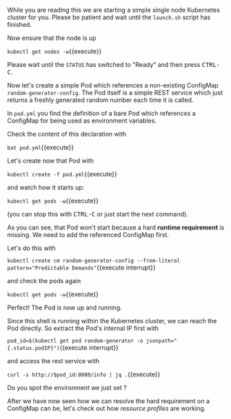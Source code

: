 
While you are reading this we are starting a simple single node Kubernetes cluster for you. Please be patient and wait until the `launch.sh` script has finished.

Now ensure that the node is up

`kubectl get nodes -w`{{execute}}

Please wait until the `STATUS` has switched to "Ready" and then press <kbd>CTRL-C</kbd>.

Now let's create a simple Pod which references a non-existing ConfigMap `random-generator-config`.
The Pod itself is a simple REST service which just returns a freshly generated random number each time it is called.

In `pod.yml` you find the definition of a bare Pod which references a ConfigMap for being used as environment variables.

Check the content of this declaration with

`bat pod.yml`{{execute}}

Let's create now that Pod with

`kubectl create -f pod.yml`{{execute}}

and watch how it starts up:

`kubectl get pods -w`{{execute}}

(you can stop this with <kbd>CTRL-C</kbd> or just start the next command).

As you can see, that Pod won't start because a hard **runtime requirement** is missing.
We need to add the referenced ConfigMap first.

Let's do this with

`kubectl create cm random-generator-config --from-literal pattern="Predictable Demands"`{{execute interrupt}}

and check the pods again

`kubectl get pods -w`{{execute}}

Perfect! The Pod is now up and running.

Since this shell is running within the Kubernetes cluster, we can reach the Pod directly.
So extract the Pod's internal IP first with

`pod_id=$(kubectl get pod random-generator -o jsonpath="{.status.podIP}")`{{execute interrupt}}

and access the rest service with

`curl -s http://$pod_id:8080/info | jq .`{{execute}}

Do you spot the environment we just set ?

After we have now seen how we can resolve the hard requirement on a ConfigMap can be, let's check out how _resource profiles_ are working.
